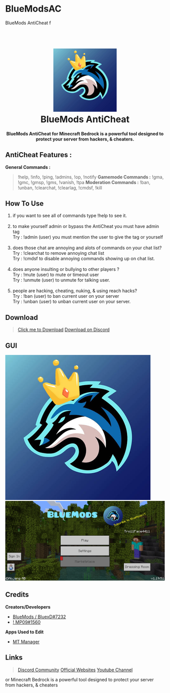 # BlueModsAC
BlueMods AntiCheat f
<h1 align="center">
  <br>
  <a href="https://www.youtube.com/c/BlueModsYT"><img src="blue.png" alt="BlueMods" width="200"></a>
  <br>
  BlueMods AntiCheat
  <br>
</h1>

<h4 align="center">BlueMods AntiCheat for Minecraft Bedrock is a powerful tool designed to protect your server from hackers, & cheaters</a>.</h4>

## AntiCheat Features :
**General Commands :**
> !help, !info, !ping, !admins, !op, !notify
**Gamemode Commands :**
> !gma, !gmc, !gmsp, !gms, !vanish, !tpa
**Moderation Commands :**
> !ban, !unban, !clearchat, !clearlag, !cmdsf, !kill


## How To Use
1. if you want to see all of commands type !help to see it.</br></br>
2. to make yourself admin or bypass the AntiCheat you must have admin tag</br>
Try : !admin (user) you must mention the user to give the tag or yourself</br></br>
3. does those chat are annoying and alots of commands on your chat list?</br>
Try : !clearchat to remove annoying chat list</br>
Try : !cmdsf to disable annoying commands showing up on chat list.</br></br>
4. does anyone insulting or bullying to other players ?</br>
Try : !mute (user) to mute or timeout user</br>
Try : !unmute (user) to unmute for talking user.</br></br>
5. people are hacking, cheating, nuking, & using reach hacks?</br>
Try : !ban (user) to ban current user on your server</br>
Try : !unban (user) to unban current user on your server.


## Download
> [Click me to Download](https://bluemods.neocities.org)
> [Download on Discord](https://dsc.gg/bluemods)


## GUI
![](blue.png)
![](minecraft.png)


## Credits
**Creators/Developers**
- [BlueMods / BluexD#7232](https://dsc.gg/bluemods)
- [! MP09#1560](https://discord.gg/9J3Nhb7ggg)

**Apps Used to Edit**
- [MT Manager](https://mt2.cn)

## Links
> [Discord Community](https://dsc.gg/bluemods)
> [Official Websites](https://bluemods.neocities.org)
> [Youtube Channel](https://youtube.com/@BlueModsYT)

or Minecraft Bedrock is a powerful tool designed to protect your server from hackers, &amp; cheaters
